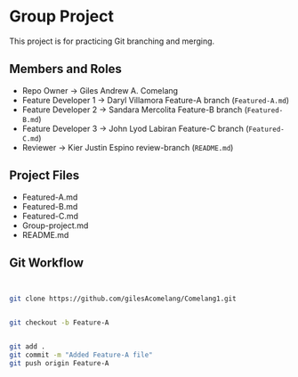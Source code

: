 # Group Project

This project is for practicing Git branching and merging.

## Members and Roles
- Repo Owner → Giles Andrew A. Comelang
- Feature Developer 1 → Daryl Villamora Feature-A branch (`Featured-A.md`)
- Feature Developer 2 → Sandara Mercolita Feature-B branch (`Featured-B.md`)
- Feature Developer 3 → John Lyod Labiran Feature-C branch (`Featured-C.md`)
- Reviewer → Kier Justin Espino review-branch (`README.md`)

## Project Files
- Featured-A.md
- Featured-B.md
- Featured-C.md
- Group-project.md
- README.md

## Git Workflow
```bash


git clone https://github.com/gilesAcomelang/Comelang1.git


git checkout -b Feature-A


git add .
git commit -m "Added Feature-A file"
git push origin Feature-A
